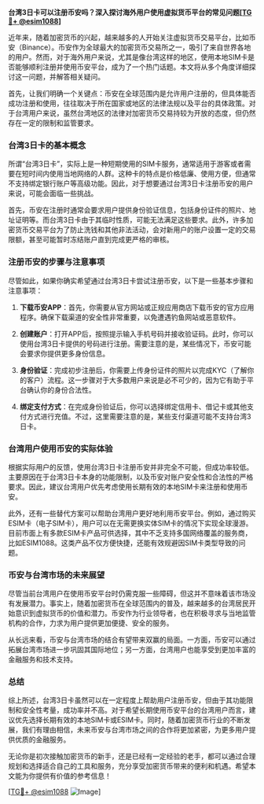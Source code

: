 **台湾3日卡可以注册币安吗？深入探讨海外用户使用虚拟货币平台的常见问题[[TG💪+ @esim1088](https://t.me/s/esim1088)]**

近年来，随着加密货币的兴起，越来越多的人开始关注虚拟货币交易平台，比如币安（Binance）。币安作为全球最大的加密货币交易所之一，吸引了来自世界各地的用户。然而，对于海外用户来说，尤其是像台湾这样的地区，使用本地SIM卡是否能够顺利注册并使用币安平台，成为了一个热门话题。本文将从多个角度详细探讨这一问题，并解答相关疑问。

首先，让我们明确一个关键点：币安在全球范围内是允许用户注册的，但具体能否成功注册和使用，往往取决于所在国家或地区的法律法规以及平台的具体政策。对于台湾用户来说，虽然台湾地区的法律对加密货币交易持较为开放的态度，但仍然存在一定的限制和监管要求。

### 台湾3日卡的基本概念

所谓“台湾3日卡”，实际上是一种短期使用的SIM卡服务，通常适用于游客或者需要在短时间内使用当地网络的人群。这种卡的特点是价格低廉、使用方便，但通常不支持绑定银行账户等高级功能。因此，对于想要通过台湾3日卡注册币安的用户来说，可能会面临一些挑战。

首先，币安在注册时通常会要求用户提供身份验证信息，包括身份证件的照片、地址证明等。而台湾3日卡由于其临时性质，可能无法满足这些要求。此外，许多加密货币交易平台为了防止洗钱和其他非法活动，会对新用户的账户设置一定的交易限额，甚至可能暂时冻结账户直到完成更严格的审核。

### 注册币安的步骤与注意事项

尽管如此，如果你确实希望通过台湾3日卡尝试注册币安，以下是一些基本步骤和注意事项：

1. **下载币安APP**：首先，你需要从官方网站或正规应用商店下载币安的官方应用程序。确保下载渠道的安全性非常重要，以免遭遇钓鱼网站或恶意软件。

2. **创建账户**：打开APP后，按照提示输入手机号码并接收验证码。此时，你可以使用台湾3日卡提供的号码进行注册。需要注意的是，某些情况下，币安可能会要求你提供更多身份信息。

3. **身份验证**：完成初步注册后，你需要上传身份证件的照片以完成KYC（了解你的客户）流程。这一步骤对于大多数用户来说是必不可少的，因为它有助于平台确认你的身份合法性。

4. **绑定支付方式**：在完成身份验证后，你可以选择绑定信用卡、借记卡或其他支付方式进行充值。不过，这里需要注意的是，某些支付渠道可能不支持台湾3日卡。

### 台湾用户使用币安的实际体验

根据实际用户的反馈，使用台湾3日卡注册币安并非完全不可能，但成功率较低。主要原因在于台湾3日卡本身的功能限制，以及币安对账户安全性和合法性的严格要求。因此，建议台湾用户优先考虑使用长期有效的本地SIM卡来注册和使用币安。

此外，还有一些替代方案可以帮助台湾用户更好地利用币安平台。例如，通过购买ESIM卡（电子SIM卡），用户可以在无需更换实体SIM卡的情况下实现全球漫游。目前市面上有多款ESIM卡产品可供选择，其中不乏支持多国网络覆盖的服务商，比如ESIM1088。这类产品不仅方便快捷，还能有效规避因SIM卡类型导致的问题。

### 币安与台湾市场的未来展望

尽管当前台湾用户在使用币安平台时仍需克服一些障碍，但这并不意味着该市场没有发展潜力。事实上，随着加密货币在全球范围内的普及，越来越多的台湾居民开始意识到虚拟货币的价值和潜力。币安作为行业领导者，也在积极寻求与当地监管机构的合作，力求为用户提供更加便捷、安全的服务。

从长远来看，币安与台湾市场的结合有望带来双赢的局面。一方面，币安可以通过拓展台湾市场进一步巩固其国际地位；另一方面，台湾用户也能享受到更加丰富的金融服务和技术支持。

### 总结

综上所述，台湾3日卡虽然可以在一定程度上帮助用户注册币安，但由于其功能限制和安全性考量，成功率并不高。对于希望长期使用币安平台的台湾用户而言，建议优先选择长期有效的本地SIM卡或ESIM卡。同时，随着加密货币行业的不断发展，我们有理由相信，未来币安与台湾市场之间的合作将更加紧密，为更多用户提供优质的金融服务。

无论你是初次接触加密货币的新手，还是已经有一定经验的老手，都可以通过合理规划和选择适合自己的工具和服务，充分享受加密货币带来的便利和机遇。希望本文能为你提供有价值的参考信息！

[[TG💪+ @esim1088](https://t.me/s/esim1088) ![Image](https://i.postimg.cc/4NQfJmqS/Snipaste-2025-05-13-00-14-12.png)]